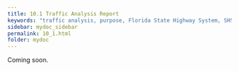 ```yaml
---
title: 10.1 Traffic Analysis Report
keywords: "traffic analysis, purpose, Florida State Highway System, SHS"
sidebar: mydoc_sidebar
permalink: 10_1.html
folder: mydoc
---
```


<p>
  Coming soon.
</p>